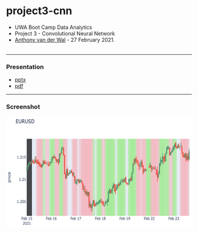 # project3-cnn
- UWA Boot Camp Data Analytics
- Project 3 - Convolutional Neural Network
- [Anthony van der Wal](https://anthonyvanderwal.github.io/my-first.html) - 27 February 2021.
<br><br>

---
### Presentation
- [pptx](./2021-02-27--anthonyvanderwal-project3-presentation-time-series-classification-with-cnn.pptx)
- [pdf](./2021-02-27--anthonyvanderwal-project3-presentation-time-series-classification-with-cnn.pdf)

---
### Screenshot
<kbd><img style="margin-left:0px;border:0px solid blue;" 
     height='300' title="prediction"
     src="./analysis/eurusd_hour_predict_slopes.png" /></kbd>

